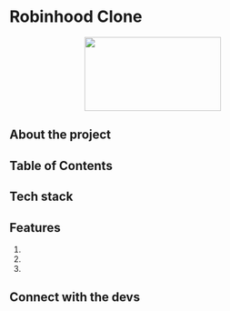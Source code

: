 # Robinhood Clone 
<div align='center'>
 <image src="https://cdn.dribbble.com/users/1525393/screenshots/15425386/media/c11dce4f67e9d6620dbd6f047932c493.gif" width="240" height="130" >
</div>



## About the project

## Table of Contents
 
## Tech stack

## Features
1.
2.
3.

## Connect with the devs


